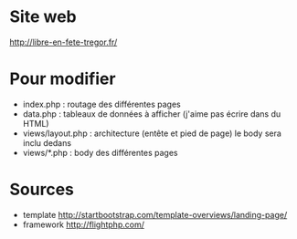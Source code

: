 # Site web
http://libre-en-fete-tregor.fr/

# Pour modifier
* index.php : routage des différentes pages
* data.php : tableaux de données à afficher (j'aime pas écrire dans du HTML)
* views/layout.php : architecture (entête et pied de page) le body sera inclu dedans
* views/*.php : body des différentes pages


# Sources
* template http://startbootstrap.com/template-overviews/landing-page/
* framework http://flightphp.com/
